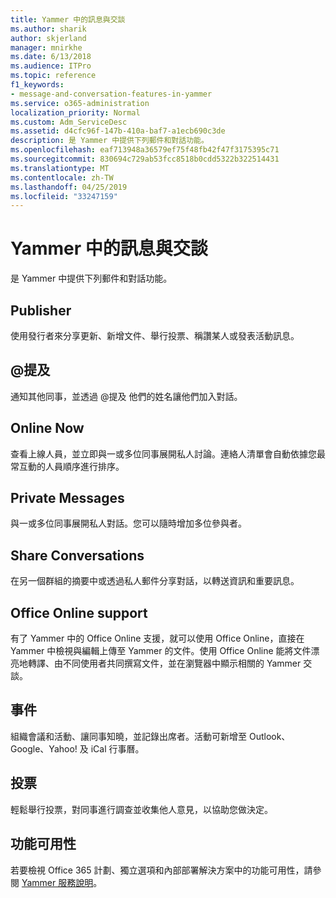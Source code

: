 ```yaml
---
title: Yammer 中的訊息與交談
ms.author: sharik
author: skjerland
manager: mnirkhe
ms.date: 6/13/2018
ms.audience: ITPro
ms.topic: reference
f1_keywords:
- message-and-conversation-features-in-yammer
ms.service: o365-administration
localization_priority: Normal
ms.custom: Adm_ServiceDesc
ms.assetid: d4cfc96f-147b-410a-baf7-a1ecb690c3de
description: 是 Yammer 中提供下列郵件和對話功能。
ms.openlocfilehash: eaf713948a36579ef75f48fb42f47f3175395c71
ms.sourcegitcommit: 830694c729ab53fcc8518b0cdd5322b322514431
ms.translationtype: MT
ms.contentlocale: zh-TW
ms.lasthandoff: 04/25/2019
ms.locfileid: "33247159"
---
```

# <a name="message-and-conversation-features-in-yammer"></a>Yammer 中的訊息與交談

是 Yammer 中提供下列郵件和對話功能。
  
## <a name="publisher"></a>Publisher
<a name="bkmk_Publisher"> </a>

使用發行者來分享更新、新增文件、舉行投票、稱讚某人或發表活動訊息。
  
## <a name="mention"></a>@提及
<a name="bkmk_AtMention"> </a>

通知其他同事，並透過 @提及 他們的姓名讓他們加入對話。
  
## <a name="online-now"></a>Online Now
<a name="bkmk_OnlineNow"> </a>

查看上線人員，並立即與一或多位同事展開私人討論。連絡人清單會自動依據您最常互動的人員順序進行排序。
  
## <a name="private-messages"></a>Private Messages
<a name="bkmk_PrivateMessages"> </a>

與一或多位同事展開私人對話。您可以隨時增加多位參與者。
  
## <a name="share-conversations"></a>Share Conversations
<a name="bkmk_ShareConversations"> </a>

在另一個群組的摘要中或透過私人郵件分享對話，以轉送資訊和重要訊息。
  
## <a name="office-online-support"></a>Office Online support
<a name="bkmk_ShareConversations"> </a>

有了 Yammer 中的 Office Online 支援，就可以使用 Office Online，直接在 Yammer 中檢視與編輯上傳至 Yammer 的文件。使用 Office Online 能將文件漂亮地轉譯、由不同使用者共同撰寫文件，並在瀏覽器中顯示相關的 Yammer 交談。
  
## <a name="events"></a>事件
<a name="bkmk_Events"> </a>

組織會議和活動、讓同事知曉，並記錄出席者。活動可新增至 Outlook、Google、Yahoo! 及 iCal 行事曆。
  
## <a name="polls"></a>投票
<a name="bkmk_Polls"> </a>

輕鬆舉行投票，對同事進行調查並收集他人意見，以協助您做決定。
  
## <a name="feature-availability"></a>功能可用性
<a name="bkmk_Polls"> </a>

若要檢視 Office 365 計劃、獨立選項和內部部署解決方案中的功能可用性，請參閱 [Yammer 服務說明](yammer-service-description.md)。
  

